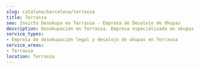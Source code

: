 ```yaml
---
slug: cataluna/barcelona/terrassa
title: Terrassa
seo: Invicto Desokupa en Terrassa - Empresa de Desalojo de Okupas
description: Desokupación en Terrassa. Empresa especializada en okupas. Mediación legal y desalojo express. Presupuesto gratuito.
service_types:
- Empresa de desokupación legal y desalojo de okupas en Terrassa
service_areas:
- Terrassa
location: Terrassa
---
```

